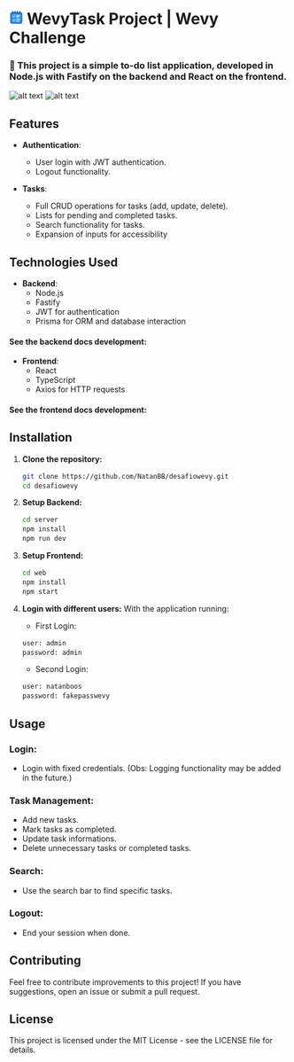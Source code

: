 # <img src="./web/src/assets/logo.png" height=25 alt="logo wevy task ref: freepik"> WevyTask Project | Wevy Challenge

### :blue_heart: This project is a simple to-do list application, developed in Node.js with Fastify on the backend and React on the frontend.
![alt text](https://i.imgur.com/jrBRxWa.png) ![alt text](https://i.imgur.com/aPjWZFS.png)

## Features

- **Authentication**:
  - User login with JWT authentication.
  - Logout functionality.

- **Tasks**:
  - Full CRUD operations for tasks (add, update, delete).
  - Lists for pending and completed tasks.
  - Search functionality for tasks.
  - Expansion of inputs for accessibility

## Technologies Used

- **Backend**:
  - Node.js
  - Fastify
  - JWT for authentication
  - Prisma for ORM and database interaction
 
#### See the backend docs development: 

- **Frontend**:
  - React
  - TypeScript
  - Axios for HTTP requests
 
#### See the frontend docs development: 

## Installation

1. **Clone the repository:**
   ```bash
   git clone https://github.com/NatanBB/desafiowevy.git
   cd desafiowevy
   ```
2. **Setup Backend:**
   ```bash
   cd server
   npm install
   npm run dev
   ```
3. **Setup Frontend:**
   
   ```bash
   cd web
   npm install
   npm start
   ```
4. **Login with different users:**
   With the application running:

   - First Login:
   ```bash
   user: admin
   password: admin
   ```
   - Second Login:
   ```bash
   user: natanboos
   password: fakepasswevy
   ```

## Usage

### Login:
- Login with fixed credentials. (Obs: Logging functionality may be added in the future.)

### Task Management:
- Add new tasks.
- Mark tasks as completed.
- Update task informations.
- Delete unnecessary tasks or completed tasks.

### Search:
- Use the search bar to find specific tasks.

### Logout:
- End your session when done.

## Contributing

Feel free to contribute improvements to this project! If you have suggestions, open an issue or submit a pull request.

## License

This project is licensed under the MIT License - see the LICENSE file for details.
